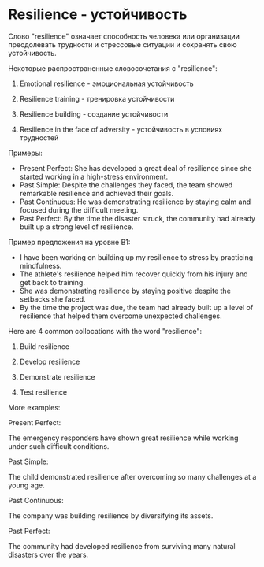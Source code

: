 # Resilience - устойчивость

Слово "resilience" означает способность человека или организации преодолевать трудности и стрессовые ситуации и сохранять свою устойчивость.

Некоторые распространенные словосочетания с "resilience":

1. Emotional resilience - эмоциональная устойчивость

2. Resilience training - тренировка устойчивости

3. Resilience building - создание устойчивости

4. Resilience in the face of adversity - устойчивость в условиях трудностей

Примеры:

- Present Perfect: She has developed a great deal of resilience since she started working in a high-stress environment.
- Past Simple: Despite the challenges they faced, the team showed remarkable resilience and achieved their goals.
- Past Continuous: He was demonstrating resilience by staying calm and focused during the difficult meeting.
- Past Perfect: By the time the disaster struck, the community had already built up a strong level of resilience.

Пример предложения на уровне B1:

- I have been working on building up my resilience to stress by practicing mindfulness.
- The athlete's resilience helped him recover quickly from his injury and get back to training.
- She was demonstrating resilience by staying positive despite the setbacks she faced.
- By the time the project was due, the team had already built up a level of resilience that helped them overcome unexpected challenges.

Here are 4 common collocations with the word "resilience":

1. Build resilience

2. Develop resilience

3. Demonstrate resilience

4. Test resilience

More examples:

Present Perfect:

The emergency responders have shown great resilience while working under such difficult conditions.

Past Simple:

The child demonstrated resilience after overcoming so many challenges at a young age.

Past Continuous:

The company was building resilience by diversifying its assets.

Past Perfect:

The community had developed resilience from surviving many natural disasters over the years.
